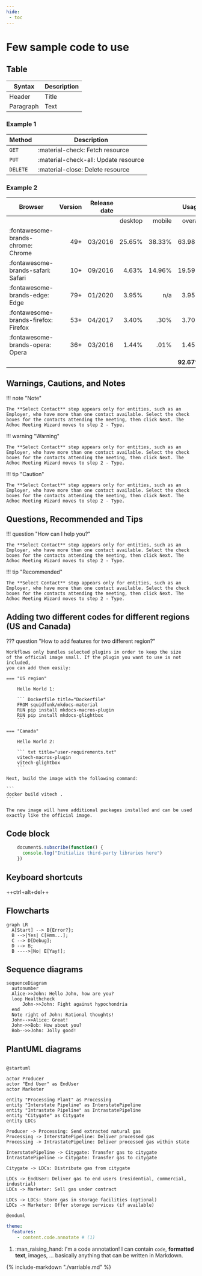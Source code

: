 ```yaml
---
hide:
 - toc
---
```


# Few sample code to use

## Table

| Syntax | Description |
| ----------- | ----------- |
| Header | Title |
| Paragraph | Text |

### Example 1

| Method      | Description                          |
| ----------- | ------------------------------------ |
| `GET`       | :material-check:     Fetch resource  |
| `PUT`       | :material-check-all: Update resource |
| `DELETE`    | :material-close:     Delete resource |

### Example 2

| Browser                              | Version | Release date |         |        |      Usage |
| ------------------------------------ | ------: | -----------: | ------: | -----: | ---------: |
|                                      |         |              | desktop | mobile |    overall |
| :fontawesome-brands-chrome: Chrome   |     49+ |      03/2016 | 25.65%  | 38.33% |     63.98% |
| :fontawesome-brands-safari: Safari   |     10+ |      09/2016 |  4.63%  | 14.96% |     19.59% |
| :fontawesome-brands-edge: Edge       |     79+ |      01/2020 |  3.95%  |    n/a |      3.95% |
| :fontawesome-brands-firefox: Firefox |     53+ |      04/2017 |  3.40%  |   .30% |      3.70% |
| :fontawesome-brands-opera: Opera     |     36+ |      03/2016 |  1.44%  |   .01% |      1.45% |
|                                      |         |              |         |        | __92.67%__ |




## Warnings, Cautions, and Notes

!!! note "Note"

    The **Select Contact** step appears only for entities, such as an Employer, who have more than one contact available. Select the check boxes for the contacts attending the meeting, then click Next. The Adhoc Meeting Wizard moves to step 2 - Type.

[Twemoji]: https://twemoji.twitter.com/
[emoji search]: ../reference/icons-emojis.md#search

!!! warning "Warning"

    The **Select Contact** step appears only for entities, such as an Employer, who have more than one contact available. Select the check boxes for the contacts attending the meeting, then click Next. The Adhoc Meeting Wizard moves to step 2 - Type.

[Twemoji]: https://twemoji.twitter.com/
[emoji search]: ../reference/icons-emojis.md#search

!!! tip "Caution"

    The **Select Contact** step appears only for entities, such as an Employer, who have more than one contact available. Select the check boxes for the contacts attending the meeting, then click Next. The Adhoc Meeting Wizard moves to step 2 - Type.

[Twemoji]: https://twemoji.twitter.com/
[emoji search]: ../reference/icons-emojis.md#search

## Questions, Recommended and Tips

!!! question "How can I help you?"

    The **Select Contact** step appears only for entities, such as an Employer, who have more than one contact available. Select the check boxes for the contacts attending the meeting, then click Next. The Adhoc Meeting Wizard moves to step 2 - Type.

[Twemoji]: https://twemoji.twitter.com/
[emoji search]: ../reference/icons-emojis.md#search

!!! tip "Recommended"

    The **Select Contact** step appears only for entities, such as an Employer, who have more than one contact available. Select the check boxes for the contacts attending the meeting, then click Next. The Adhoc Meeting Wizard moves to step 2 - Type.

[Twemoji]: https://twemoji.twitter.com/
[emoji search]: ../reference/icons-emojis.md#search

## Adding two different codes for different regions (US and Canada)

??? question "How to add features for two different region?"

    Workflows only bundles selected plugins in order to keep the size
    of the official image small. If the plugin you want to use is not included,
    you can add them easily:

    === "US region"

        Hello World 1:

        ``` Dockerfile title="Dockerfile"
        FROM squidfunk/mkdocs-material
        RUN pip install mkdocs-macros-plugin
        RUN pip install mkdocs-glightbox
        ```

    === "Canada"

        Hello World 2:

        ``` txt title="user-requirements.txt"
        vitech-macros-plugin
        vitech-glightbox
        ```

    Next, build the image with the following command:

    ```
    docker build vitech .
    ```

    The new image will have additional packages installed and can be used
    exactly like the official image.

## Code block

``` javascript
    document$.subscribe(function() {
      console.log("Initialize third-party libraries here")
    })
```
## Keyboard shortcuts

++ctrl+alt+del++

## Flowcharts

``` mermaid
graph LR
  A[Start] --> B{Error?};
  B -->|Yes| C[Hmm...];
  C --> D[Debug];
  D --> B;
  B ---->|No| E[Yay!];
```

## Sequence diagrams

``` mermaid
sequenceDiagram
  autonumber
  Alice->>John: Hello John, how are you?
  loop Healthcheck
      John->>John: Fight against hypochondria
  end
  Note right of John: Rational thoughts!
  John-->>Alice: Great!
  John->>Bob: How about you?
  Bob-->>John: Jolly good!
```

## PlantUML diagrams

```puml

@startuml

actor Producer
actor "End User" as EndUser
actor Marketer

entity "Processing Plant" as Processing
entity "Interstate Pipeline" as InterstatePipeline
entity "Intrastate Pipeline" as IntrastatePipeline
entity "Citygate" as Citygate
entity LDCs

Producer -> Processing: Send extracted natural gas
Processing -> InterstatePipeline: Deliver processed gas
Processing -> IntrastatePipeline: Deliver processed gas within state

InterstatePipeline -> Citygate: Transfer gas to citygate
IntrastatePipeline -> Citygate: Transfer gas to citygate

Citygate -> LDCs: Distribute gas from citygate

LDCs -> EndUser: Deliver gas to end users (residential, commercial, industrial)
LDCs -> Marketer: Sell gas under contract

LDCs -> LDCs: Store gas in storage facilities (optional)
LDCs -> Marketer: Offer storage services (if available)

@enduml
```

``` yaml
theme:
  features:
    - content.code.annotate # (1)
```

1.  :man_raising_hand: I'm a code annotation! I can contain `code`, __formatted
    text__, images, ... basically anything that can be written in Markdown.


{% include-markdown "./varriable.md" %}